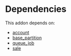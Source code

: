 # Dependencies

This addon depends on:

- [account](https://github.com/bringout/oca-ocb-accounting/tree/73715ff0fc7df4a3277aebac4dbb68118fc80fe4/odoo-bringout-oca-ocb-account)
- [base_partition](https://github.com/bringout/oca-technical)
- [queue_job](https://github.com/bringout/oca-technical)
- [sale](https://github.com/bringout/oca-ocb-sale/tree/b79cef0fc454482466e93989011360a14a738822/odoo-bringout-oca-ocb-sale)
